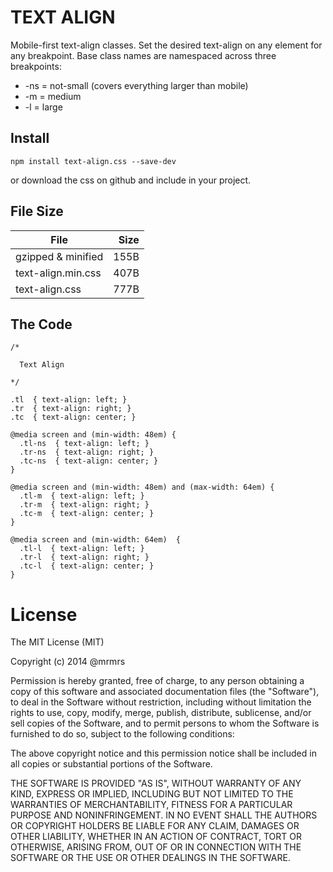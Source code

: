 # TEXT ALIGN

  Mobile-first text-align classes.
  Set the desired text-align on any element for any breakpoint.
  Base class names are namespaced across three breakpoints:

*  -ns = not-small (covers everything larger than mobile)
*  -m  = medium
*  -l  = large

## Install
```
npm install text-align.css --save-dev
```
or download the css on github and include in your project.

## File Size

| File                 | Size |
| -------------------- | ----:|
| gzipped & minified   | 155B |
| text-align.min.css   | 407B |
| text-align.css       | 777B |

## The Code
```
/*

  Text Align

*/

.tl  { text-align: left; }
.tr  { text-align: right; }
.tc  { text-align: center; }

@media screen and (min-width: 48em) {
  .tl-ns  { text-align: left; }
  .tr-ns  { text-align: right; }
  .tc-ns  { text-align: center; }
}

@media screen and (min-width: 48em) and (max-width: 64em) {
  .tl-m  { text-align: left; }
  .tr-m  { text-align: right; }
  .tc-m  { text-align: center; }
}

@media screen and (min-width: 64em)  {
  .tl-l  { text-align: left; }
  .tr-l  { text-align: right; }
  .tc-l  { text-align: center; }
}
```
# License

The MIT License (MIT)

Copyright (c) 2014 @mrmrs

Permission is hereby granted, free of charge, to any person obtaining a copy
of this software and associated documentation files (the "Software"), to deal
in the Software without restriction, including without limitation the rights
to use, copy, modify, merge, publish, distribute, sublicense, and/or sell
copies of the Software, and to permit persons to whom the Software is
furnished to do so, subject to the following conditions:

The above copyright notice and this permission notice shall be included in
all copies or substantial portions of the Software.

THE SOFTWARE IS PROVIDED "AS IS", WITHOUT WARRANTY OF ANY KIND, EXPRESS OR
IMPLIED, INCLUDING BUT NOT LIMITED TO THE WARRANTIES OF MERCHANTABILITY,
FITNESS FOR A PARTICULAR PURPOSE AND NONINFRINGEMENT. IN NO EVENT SHALL THE
AUTHORS OR COPYRIGHT HOLDERS BE LIABLE FOR ANY CLAIM, DAMAGES OR OTHER
LIABILITY, WHETHER IN AN ACTION OF CONTRACT, TORT OR OTHERWISE, ARISING FROM,
OUT OF OR IN CONNECTION WITH THE SOFTWARE OR THE USE OR OTHER DEALINGS IN
THE SOFTWARE.

